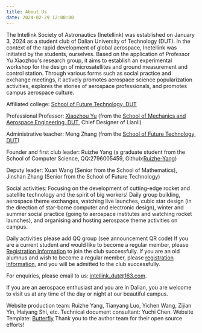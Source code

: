 ```yaml
---
title: About Us
date: 2024-02-29 12:00:00
---
```


The Intellink Society of Astronautics (Inetellink) was established on January 3, 2024 as a student club of Dalian University of Technology (DUT). In the context of the rapid development of global aerospace, Inetellink was initiated by the students, ourselves. Based on the application of Professor Yu Xiaozhou's research group, it aims to establish an experimental workshop for the design of microsatellites and ground measurement and control station. Through various forms such as social practice and exchange meetings, it actively promotes aerospace science popularization activities, explores the stories of aerospace professionals, and promotes campus aerospace culture.

Affiliated college: [School of Future Technology, DUT](https://futureschool.dlut.edu.cn/index.htm#)

Professional Professor: [Xiaozhou Yu](http://faculty.dlut.edu.cn/yuxiaozhou/en/index.htm) (from the [School of Mechanics and Aerospace Engineering, DUT](https://lihang.dlut.edu.cn/), Chief Designer of Lianli)

Administrative teacher: Meng Zhang (from the [School of Future Technology, DUT](https://futureschool.dlut.edu.cn/index.htm#))

Founder and first club leader: Ruizhe Yang (a graduate student from the School of Computer Science, QQ:2796005459, Github:[Ruizhe-Yang](https://github.com/Ruizhe-Yang))

Deputy leader: Xuan Wang (Senior from the School of Mathematics), Jinshan Zhang (Senior from the School of Future Technology)

Social activities: Focusing on the development of cutting-edge rocket and satellite technology and the spirit of big workers! Daily group building, aerospace theme exchanges, watching live launches, cubic star design (in the direction of star-borne computer and electronic design), winter and summer social practice (going to aerospace institutes and watching rocket launches), and organising and hosting aerospace theme activities on campus.

Daily activities please add QQ group (see announcement QR code)
If you are a current student and would like to become a regular member, please [Registration Information](https://www.wjx.cn/vm/P0haxQ5.aspx#) to join the club successfully.
If you are an old alumnus and wish to become a regular member, please [registration information](https://www.wjx.cn/vm/mKLq7Ak.aspx#), and you will be admitted to the club successfully.

For enquiries, please email to us: intellink_dut@163.com.

If you are an aerospace enthusiast and you are in Dalian, you are welcome to visit us at any time of the day or night at our beautiful campus.

Website production team: Ruizhe Yang, Tianyang Luo, Yichen Wang, Zijian Yin, Haiyang Shi, etc.
Technical document consultant: Yuchi Chen.
Website Template: [Butterfly](https://butterfly-demo-git-fork-intellink-dut-patch-2-myw.vercel.app/)
Thank you to the author team for their open source efforts!